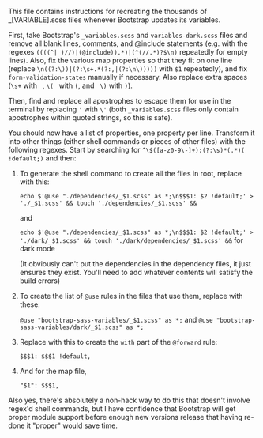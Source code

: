 This file contains instructions for recreating the thousands of _[VARIABLE].scss files whenever Bootstrap updates its variables.

First, take Bootstrap's `_variables.scss` and `variables-dark.scss` files and remove all blank lines, comments, and @include statements (e.g. with the regexes `((((^| )//)|(@include)).*)|(^(//.*)?$\n)` repeatedly for empty lines). Also, fix the various map properties so that they fit on one line (replace `\n((?:\))|(?:\s+.*(?:,|(?:\n\)))))` with `$1` repeatedly), and fix `form-validation-states` manually if necessary. Also replace extra spaces (`\s+` with ` `, `\( ` with `(`, and ` \)` with `)`).

Then, find and replace all apostrophes to escape them for use in the terminal by replacing `'` with `\'` (both `_variables.scss` files only contain apostrophes within quoted strings, so this is safe).

You should now have a list of properties, one property per line.  Transform it into other things (either shell commands or pieces of other files) with the following regexes.  Start by searching for `^\$([a-z0-9\-]+):(?:\s)*(.*)( !default;)` and then:

1. To generate the shell command to create all the files in root, replace with this:

   `echo $'@use "./dependencies/_$1.scss" as *;\n$$$1: $2 !default;' > './_$1.scss' && touch './dependencies/_$1.scss' &&`

   and

   `echo $'@use "./dependencies/_$1.scss" as *;\n$$$1: $2 !default;' > './dark/_$1.scss' && touch './dark/dependencies/_$1.scss' &&` for dark mode
   
   (It obviously can't put the dependencies in the dependency files, it just ensures they exist. You'll need to add whatever contents will satisfy the build errors)


2. To create the list of `@use` rules in the files that use them, replace with these:

   `@use "bootstrap-sass-variables/_$1.scss" as *;` and `@use "bootstrap-sass-variables/dark/_$1.scss" as *;`

3. Replace with this to create the `with` part of the `@forward` rule:

   `$$$1: $$$1 !default,`

4. And for the map file,

   `"$1": $$$1,`


Also yes, there's absolutely a non-hack way to do this that doesn't involve regex'd shell commands, but I have confidence that Bootstrap will get proper module support before enough new versions release that having re-done it "proper" would save time.
